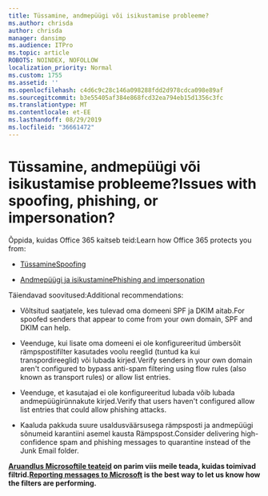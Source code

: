 ```yaml
---
title: Tüssamine, andmepüügi või isikustamise probleeme?
ms.author: chrisda
author: chrisda
manager: dansimp
ms.audience: ITPro
ms.topic: article
ROBOTS: NOINDEX, NOFOLLOW
localization_priority: Normal
ms.custom: 1755
ms.assetid: ''
ms.openlocfilehash: c4d6c9c28c146a098288fdd2d978cdca098e89af
ms.sourcegitcommit: b3e55405af384e868fcd32ea794eb15d1356c3fc
ms.translationtype: MT
ms.contentlocale: et-EE
ms.lasthandoff: 08/29/2019
ms.locfileid: "36661472"
---
```

# <a name="issues-with-spoofing-phishing-or-impersonation"></a><span data-ttu-id="f966a-102">Tüssamine, andmepüügi või isikustamise probleeme?</span><span class="sxs-lookup"><span data-stu-id="f966a-102">Issues with spoofing, phishing, or impersonation?</span></span>

<span data-ttu-id="f966a-103">Õppida, kuidas Office 365 kaitseb teid:</span><span class="sxs-lookup"><span data-stu-id="f966a-103">Learn how Office 365 protects you from:</span></span>

- [<span data-ttu-id="f966a-104">Tüssamine</span><span class="sxs-lookup"><span data-stu-id="f966a-104">Spoofing</span></span>](https://docs.microsoft.com/office365/securitycompliance/anti-spoofing-protection)

- [<span data-ttu-id="f966a-105">Andmepüügi ja isikustamine</span><span class="sxs-lookup"><span data-stu-id="f966a-105">Phishing and impersonation</span></span>](https://docs.microsoft.com/office365/securitycompliance/atp-anti-phishing)

<span data-ttu-id="f966a-106">Täiendavad soovitused:</span><span class="sxs-lookup"><span data-stu-id="f966a-106">Additional recommendations:</span></span>

- <span data-ttu-id="f966a-107">Võltsitud saatjatele, kes tulevad oma domeeni SPF ja DKIM aitab.</span><span class="sxs-lookup"><span data-stu-id="f966a-107">For spoofed senders that appear to come from your own domain, SPF and DKIM can help.</span></span>

- <span data-ttu-id="f966a-108">Veenduge, kui lisate oma domeeni ei ole konfigureeritud ümbersõit rämpspostifilter kasutades voolu reeglid (tuntud ka kui transpordireeglid) või lubada kirjed.</span><span class="sxs-lookup"><span data-stu-id="f966a-108">Verify senders in your own domain aren't configured to bypass anti-spam filtering using flow rules (also known as transport rules) or allow list entries.</span></span>

- <span data-ttu-id="f966a-109">Veenduge, et kasutajad ei ole konfigureeritud lubada võib lubada andmepüügirünnakute kirjed.</span><span class="sxs-lookup"><span data-stu-id="f966a-109">Verify that users haven't configured allow list entries that could allow phishing attacks.</span></span>

- <span data-ttu-id="f966a-110">Kaaluda pakkuda suure usaldusväärsusega rämpsposti ja andmepüügi sõnumeid karantiini asemel kausta Rämpspost.</span><span class="sxs-lookup"><span data-stu-id="f966a-110">Consider delivering high-confidence spam and phishing messages to quarantine instead of the Junk Email folder.</span></span>

<span data-ttu-id="f966a-111">**[Aruandlus Microsoftile teateid](https://support.office.com/article/b5caa9f1-cdf3-4443-af8c-ff724ea719d2) on parim viis meile teada, kuidas toimivad filtrid.**</span><span class="sxs-lookup"><span data-stu-id="f966a-111">**[Reporting messages to Microsoft](https://support.office.com/article/b5caa9f1-cdf3-4443-af8c-ff724ea719d2) is the best way to let us know how the filters are performing.**</span></span>
